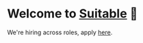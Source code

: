 # Welcome to [Suitable](https://suitable.ai) :wave:

We're hiring across roles, apply [here](https://suitable-ai.app.suitable.ai/careers).
